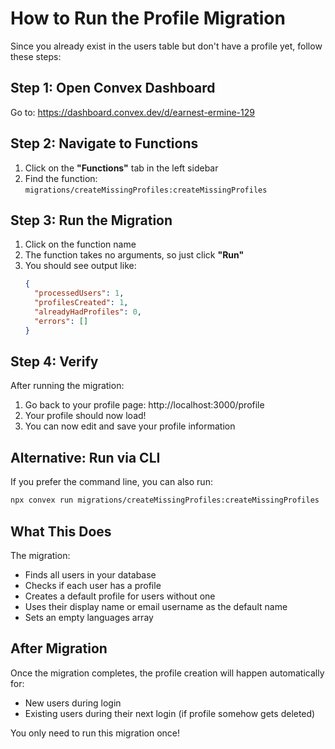# How to Run the Profile Migration

Since you already exist in the users table but don't have a profile yet, follow these steps:

## Step 1: Open Convex Dashboard

Go to: https://dashboard.convex.dev/d/earnest-ermine-129

## Step 2: Navigate to Functions

1. Click on the **"Functions"** tab in the left sidebar
2. Find the function: `migrations/createMissingProfiles:createMissingProfiles`

## Step 3: Run the Migration

1. Click on the function name
2. The function takes no arguments, so just click **"Run"**
3. You should see output like:
   ```json
   {
     "processedUsers": 1,
     "profilesCreated": 1,
     "alreadyHadProfiles": 0,
     "errors": []
   }
   ```

## Step 4: Verify

After running the migration:

1. Go back to your profile page: http://localhost:3000/profile
2. Your profile should now load!
3. You can now edit and save your profile information

## Alternative: Run via CLI

If you prefer the command line, you can also run:

```bash
npx convex run migrations/createMissingProfiles:createMissingProfiles
```

## What This Does

The migration:

- Finds all users in your database
- Checks if each user has a profile
- Creates a default profile for users without one
- Uses their display name or email username as the default name
- Sets an empty languages array

## After Migration

Once the migration completes, the profile creation will happen automatically for:

- New users during login
- Existing users during their next login (if profile somehow gets deleted)

You only need to run this migration once!
